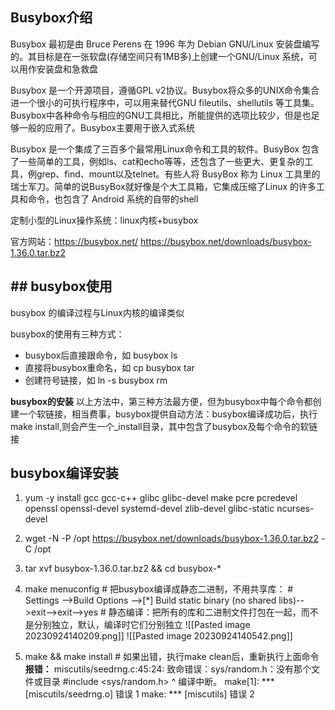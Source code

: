 ## Busybox介绍
Busybox 最初是由 Bruce Perens 在 1996 年为 Debian GNU/Linux 安装盘编写的。其目标是在一张软盘(存储空间只有1MB多)上创建一个GNU/Linux 系统，可以用作安装盘和急救盘

Busybox 是一个开源项目，遵循GPL v2协议。Busybox将众多的UNIX命令集合进一个很小的可执行程序中，可以用来替代GNU fileutils、shellutils 等工具集。Busybox中各种命令与相应的GNU工具相比，所能提供的选项比较少，但是也足够一般的应用了。Busybox主要用于嵌入式系统

Busybox 是一个集成了三百多个最常用Linux命令和工具的软件。BusyBox 包含了一些简单的工具，例如ls、cat和echo等等，还包含了一些更大、更复杂的工具，例grep、find、mount以及telnet。有些人将 BusyBox 称为 Linux 工具里的瑞士军刀。简单的说BusyBox就好像是个大工具箱，它集成压缩了Linux 的许多工具和命令，也包含了 Android 系统的自带的shell

定制小型的Linux操作系统：linux内核+busybox

官方网站：https://busybox.net/
https://busybox.net/downloads/busybox-1.36.0.tar.bz2
## ## busybox使用
busybox 的编译过程与Linux内核的编译类似

busybox的使用有三种方式：
- busybox后直接跟命令，如 busybox ls
- 直接将busybox重命名，如 cp busybox tar
- 创建符号链接，如 ln -s busybox rm

**busybox的安装**
以上方法中，第三种方法最方便，但为busybox中每个命令都创建一个软链接，相当费事，busybox提供自动方法：busybox编译成功后，执行make install,则会产生一个_install目录，其中包含了busybox及每个命令的软链接
## busybox编译安装
1. yum -y install gcc gcc-c++ glibc glibc-devel make pcre pcredevel openssl openssl-devel systemd-devel zlib-devel glibc-static ncurses-devel
2. wget -N -P /opt https://busybox.net/downloads/busybox-1.36.0.tar.bz2 -C /opt
3. tar xvf busybox-1.36.0.tar.bz2 &&  cd busybox-*

4. make menuconfig 
\#  把busybox编译成静态二进制，不用共享库：
\#  Settings -->Build Options -->[\*] Build static binary (no shared libs)-->exit-->exit-->yes
\#  静态编译：把所有的库和二进制文件打包在一起，而不是分别独立，默认，编译时它们分别独立
![[Pasted image 20230924140209.png]]
![[Pasted image 20230924140542.png]]

5. make  && make install  \#  如果出错，执行make clean后，重新执行上面命令
**报错：**
miscutils/seedrng.c:45:24: 致命错误：sys/random.h：没有那个文件或目录
 \#include <sys/random.h>
                        ^
编译中断。
make\[1\]: *** [miscutils/seedrng.o] 错误 1
make: *** [miscutils] 错误 2






